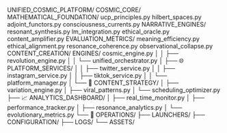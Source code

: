 ﻿ UNIFIED_COSMIC_PLATFORM/
  COSMIC_CORE/
     MATHEMATICAL_FOUNDATION/
       ucp_principles.py
       hilbert_spaces.py
       adjoint_functors.py
       consciousness_currents.py
     NARRATIVE_ENGINES/
       resonant_synthesis.py
       lm_integration.py
       ethical_oracle.py
       content_amplifier.py
     EVALUATION_METRICS/
        meaning_efficiency.py
        ethical_alignment.py
        resonance_coherence.py
        observational_collapse.py
  CONTENT_CREATION/
     ENGINES/
       cosmic_engine.py
│   │   ├── revolution_engine.py
│   │   └── unified_orchestrator.py
│   ├── 🌐 PLATFORM_SERVICES/
│   │   ├── twitter_service.py
│   │   ├── instagram_service.py
│   │   ├── tiktok_service.py
│   │   └── platform_manager.py
│   └── 📱 CONTENT_STRATEGY/
│       ├── variation_engine.py
│       ├── viral_patterns.py
│       └── scheduling_optimizer.py
├── 📈 ANALYTICS_DASHBOARD/
│   ├── real_time_monitor.py
│   ├── performance_tracker.py
│   ├── resonance_analytics.py
│   └── evolutionary_metrics.py
└── 🔧 OPERATIONS/
    ├── LAUNCHERS/
    ├── CONFIGURATION/
    ├── LOGS/
    └── ASSETS/
